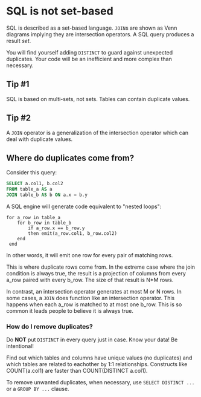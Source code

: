 # SQL is not set-based

SQL is described as a set-based language. 
`JOIN`s are shown as Venn diagrams implying they are intersection operators. 
A SQL query produces a result *set*.

You will find yourself adding `DISTINCT` to guard against unexpected duplicates. 
Your code will be an inefficient and more complex than necessary.

## Tip #1

SQL is based on multi-sets, not sets. Tables can contain duplicate values.

## Tip #2

A `JOIN` operator is a generalization of the intersection operator which can deal with duplicate values.

##  Where do duplicates come from?

Consider this query:

```sql
SELECT a.col1, b.col2
FROM table_a AS a
JOIN table_b AS b ON a.x = b.y
```

A SQL engine will generate code equivalent to "nested loops":

```
for a_row in table_a
    for b_row in table_b
        if a_row.x == b_row.y
        then emit(a_row.col1, b_row.col2)
    end
 end
```
In other words, it will emit one row for every pair of matching rows.

This is where duplicate rows come from.
In the extreme case where the join condition is always true, 
the result is a projection of columns from every a_row paired with every b_row.
The size of that result is N*M rows.

In contrast, an intersection operator generates at most M or N rows. 
In some cases, a `JOIN` does function like an intersection operator.
This happens when each a_row is matched to at most one b_row. 
This is so common it leads people to believe it is always true.

### How do I remove duplicates?

Do **NOT** put `DISTINCT` in every query just in case. Know your data! Be intentional!

Find out which tables and columns have unique values (no duplicates) 
and which tables are related to eachother by 1:1 relationships. 
Constructs like COUNT(a.col1) are faster than COUNT(DISTINCT a.col1).

To remove unwanted duplicates, when necessary, use `SELECT DISTINCT ...` or a `GROUP BY ...` clause.

